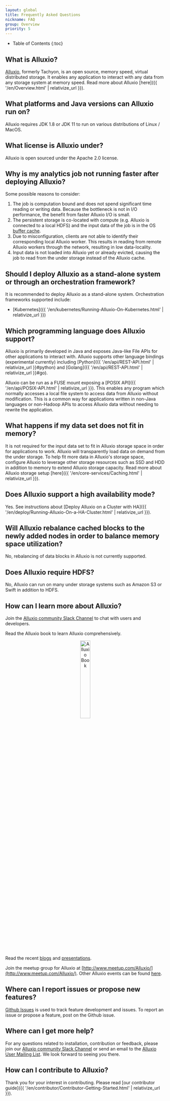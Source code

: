 ```yaml
---
layout: global
title: Frequently Asked Questions
nickname: FAQ
group: Overview
priority: 5
---
```


* Table of Contents
{:toc}

## What is Alluxio?

[Alluxio](https://www.alluxio.io/), formerly Tachyon, is an open source, memory speed, virtual
distributed storage. It enables any application to interact with any data from any storage system
at memory speed. Read more about Alluxio [here]({{ '/en/Overview.html' | relativize_url }}).

## What platforms and Java versions can Alluxio run on?

Alluxio requires JDK 1.8 or JDK 11 to run on various distributions of Linux / MacOS.

## What license is Alluxio under?

Alluxio is open sourced under the Apache 2.0 license.

## Why is my analytics job not running faster after deploying Alluxio?

Some possible reasons to consider:
1. The job is computation bound and does not spend significant time reading or writing data.
Because the bottleneck is not in I/O performance, the benefit from faster Alluxio I/O is small.
1. The persistent storage is co-located with compute (e.g. Alluxio is connected to a local
HDFS) and the input data of the job is in the OS
[buffer cache](https://www.tldp.org/LDP/sag/html/buffer-cache.html).
1. Due to misconfiguration, clients are not able to identify their corresponding local Alluxio worker.
This results in reading from remote Alluxio workers through the network, resulting in low data-locality.
1. Input data is not loaded into Alluxio yet or already evicted, causing the job to read from the
under storage instead of the Alluxio cache.

## Should I deploy Alluxio as a stand-alone system or through an orchestration framework?

It is recommended to deploy Alluxio as a stand-alone system. Orchestration frameworks supported include:
- [Kubernetes]({{ '/en/kubernetes/Running-Alluxio-On-Kubernetes.html' | relativize_url }})

## Which programming language does Alluxio support?

Alluxio is primarily developed in Java and exposes Java-like File APIs for other applications to
interact with. Alluxio supports other language bindings (experimental currently) including
[Python]({{ '/en/api/REST-API.html' | relativize_url }}#python) and
[Golang]({{ '/en/api/REST-API.html' | relativize_url }}#go).

Alluxio can be run as a FUSE mount exposing a [POSIX API]({{ '/en/api/POSIX-API.html' | relativize_url }}).
This enables any program which normally accesses a local file system to access data from Alluxio without
modification. This is a common way for applications written in non-Java languages or non-Hadoop APIs
to access Alluxio data without needing to rewrite the application.

## What happens if my data set does not fit in memory?

It is not required for the input data set to fit in Alluxio storage space in order for
applications to work. Alluxio will transparently load data on demand from the under storage.
To help fit more data in Alluxio's storage space, configure Alluxio to leverage other storage
resources such as SSD and HDD in addition to memory to extend Alluxio storage capacity.
Read more about Alluxio storage setup
[here]({{ '/en/core-services/Caching.html' | relativize_url }}).

## Does Alluxio support a high availability mode?

Yes. See instructions about
[Deploy Alluxio on a Cluster with HA]({{ '/en/deploy/Running-Alluxio-On-a-HA-Cluster.html' | relativize_url }}).

## Will Alluxio rebalance cached blocks to the newly added nodes in order to balance memory space utilization?

No, rebalancing of data blocks in Alluxio is not currently supported.

## Does Alluxio require HDFS?

No, Alluxio can run on many under storage systems such as Amazon S3 or Swift in addition to HDFS.

## How can I learn more about Alluxio?

Join the [Alluxio community Slack Channel](https://www.alluxio.io/slack) to chat with users and
developers.

Read the Alluxio book to learn Alluxio comprehensively.

<p align="center">
<a href="https://book.douban.com/subject/34761887">
<img style=" width: 25%;" src="{{ '/img/alluxio_book.png' | relativize_url }}" alt="Alluxio Book"/>
</a>
</p>

Read the recent [blogs](https://www.alluxio.io/blog) and
[presentations](https://www.alluxio.io/resources/presentations/).

Join the meetup group for Alluxio at
[http://www.meetup.com/Alluxio/](http://www.meetup.com/Alluxio/).
Other Alluxio events can be found [here](https://www.alluxio.io/events/).

## Where can I report issues or propose new features?

[Github Issues](https://github.com/alluxio/alluxio/issues) is used to track feature
development and issues.
To report an issue or propose a feature, post on the Github issue.

## Where can I get more help?

For any questions related to installation, contribution or feedback, please
join our [Alluxio community Slack Channel](https://www.alluxio.io/slack) or
send an email to the
[Alluxio User Mailing List](https://groups.google.com/forum/?fromgroups#!forum/alluxio-users).
We look forward to seeing you there.

## How can I contribute to Alluxio?

Thank you for your interest in contributing. Please read
[our contributor guide]({{ '/en/contributor/Contributor-Getting-Started.html' | relativize_url }}).
